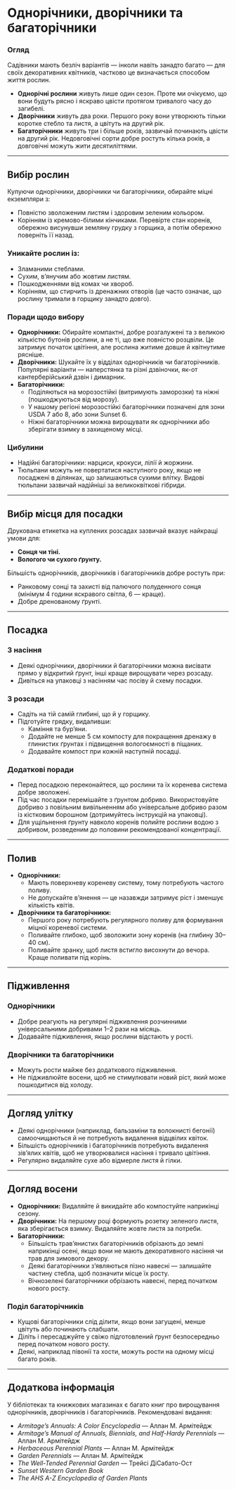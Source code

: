 # Однорічники, дворічники та багаторічники

### Огляд

Садівники мають безліч варіантів — інколи навіть занадто багато — для своїх декоративних квітників, частково це визначається способом життя рослин.

- **Однорічні рослини** живуть лише один сезон. Проте ми очікуємо, що вони будуть рясно і яскраво цвісти протягом тривалого часу до загибелі.
- **Дворічники** живуть два роки. Першого року вони утворюють тільки коротке стебло та листя, а цвітуть на другий рік.
- **Багаторічники** живуть три і більше років, зазвичай починають цвісти на другий рік. Недовговічні сорти добре ростуть кілька років, а довговічні можуть жити десятиліттями.

---

## Вибір рослин

Купуючи однорічники, дворічники чи багаторічники, обирайте міцні екземпляри з:

- Повністю зволоженим листям і здоровим зеленим кольором.
- Корінням із кремово-білими кінчиками. Перевірте стан коренів, обережно висунувши земляну грудку з горщика, а потім обережно поверніть її назад.

### Уникайте рослин із:

- Зламаними стеблами.
- Сухим, в’янучим або жовтим листям.
- Пошкодженнями від комах чи хвороб.
- Корінням, що стирчить із дренажних отворів (це часто означає, що рослину тримали в горщику занадто довго).

### Поради щодо вибору

- **Однорічники:** Обирайте компактні, добре розгалужені та з великою кількістю бутонів рослини, а не ті, що вже повністю розцвіли. Це затримує початок цвітіння, але рослина житиме довше й квітнутиме рясніше.
- **Дворічники:** Шукайте їх у відділах однорічників чи багаторічників. Популярні варіанти — наперстянка та різні дзвіночки, як-от кантерберійський дзвін і димарник.
- **Багаторічники:**
  - Поділяються на морозостійкі (витримують заморозки) та ніжні (пошкоджуються від морозу).
  - У нашому регіоні морозостійкі багаторічники позначені для зони USDA 7 або 8, або зони Sunset 6.
  - Ніжні багаторічники можна вирощувати як однорічники або зберігати взимку в захищеному місці.

### Цибулини

- Надійні багаторічники: нарциси, крокуси, лілії й жоржини.
- Тюльпани можуть не повертатися наступного року, якщо не посаджені в ділянках, що залишаються сухими влітку. Видові тюльпани зазвичай надійніші за великоквіткові гібриди.

---

## Вибір місця для посадки

Друкована етикетка на куплених розсадах зазвичай вказує найкращі умови для:

- **Сонця чи тіні.**
- **Вологого чи сухого ґрунту.**

Більшість однорічників, дворічників і багаторічників добре ростуть при:

- Ранковому сонці та захисті від палючого полуденного сонця (мінімум 4 години яскравого світла, 6 — краще).
- Добре дренованому ґрунті.

---

## Посадка

### З насіння

- Деякі однорічники, дворічники й багаторічники можна висівати прямо у відкритий ґрунт, інші краще вирощувати через розсаду.
- Дивіться на упаковці з насінням час посіву й схему посадки.

### З розсади

- Садіть на тій самій глибині, що й у горщику.
- Підготуйте грядку, видаливши:
  - Каміння та бур’яни.
  - Додайте не менше 5 см компосту для покращення дренажу в глинистих ґрунтах і підвищення вологоємності в піщаних.
  - Додавайте компост при кожній наступній посадці.

### Додаткові поради

- Перед посадкою переконайтеся, що рослини та їх коренева система добре зволожені.
- Під час посадки перемішайте з ґрунтом добриво. Використовуйте добриво з повільним вивільненням або універсальне добриво разом із кістковим борошном (дотримуйтесь інструкцій на упаковці).
- Для ущільнення ґрунту навколо коренів полийте рослини водою з добривом, розведеним до половини рекомендованої концентрації.

---

## Полив

- **Однорічники:**
  - Мають поверхневу кореневу систему, тому потребують частого поливу.
  - Не допускайте в’янення — це назавжди затримує ріст і зменшує кількість квітів.
- **Дворічники та багаторічники:**
  - Першого року потребують регулярного поливу для формування міцної кореневої системи.
  - Поливайте глибоко, щоб зволожити зону коренів (на глибину 30–40 см).
  - Поливайте зранку, щоб листя встигло висохнути до вечора. Краще поливати під корінь.

---

## Підживлення

### Однорічники

- Добре реагують на регулярні підживлення розчинними універсальними добривами 1–2 рази на місяць.
- Додавайте підживлення, якщо рослини відстають у рості.

### Дворічники та багаторічники

- Можуть рости майже без додаткового підживлення.
- Не підживлюйте восени, щоб не стимулювати новий ріст, який може пошкодитися від холоду.

---

## Догляд улітку

- Деякі однорічники (наприклад, бальзаміни та волокнисті бегонії) самоочищаються й не потребують видалення відцвілих квіток.
- Більшість однорічників і багаторічників потребують видалення зів’ялих квітів, щоб не утворювалися насіння і тривало цвітіння.
- Регулярно видаляйте сухе або відмерле листя й гілки.

---

## Догляд восени

- **Однорічники:** Видаляйте й викидайте або компостуйте наприкінці сезону.
- **Дворічники:** На першому році формують розетку зеленого листя, яка зберігається взимку. Видаляйте жовте листя за потреби.
- **Багаторічники:**
  - Більшість трав’янистих багаторічників обрізають до землі наприкінці осені, якщо вони не мають декоративного насіння чи трав для зимового декору.
  - Деякі багаторічники з’являються пізно навесні — залишайте частину стебла, щоб позначити місце їх росту.
  - Вічнозелені багаторічники обрізають навесні, перед початком нового росту.

### Поділ багаторічників

- Кущові багаторічники слід ділити, якщо вони загущені, менше цвітуть або починають слабшати.
- Діліть і пересаджуйте у свіжо підготовлений ґрунт безпосередньо перед початком нового росту.
- Деякі, наприклад півонії та хости, можуть рости на одному місці багато років.

---

## Додаткова інформація

У бібліотеках та книжкових магазинах є багато книг про вирощування однорічників, дворічників і багаторічників. Рекомендовані видання:

- *Armitage’s Annuals: A Color Encyclopedia* — Аллан М. Армітейдж
- *Armitage’s Manual of Annuals, Biennials, and Half-Hardy Perennials* — Аллан М. Армітейдж
- *Herbaceous Perennial Plants* — Аллан М. Армітейдж
- *Garden Perennials* — Аллан М. Армітейдж
- *The Well-Tended Perennial Garden* — Трейсі ДіСабато-Ост
- *Sunset Western Garden Book*
- *The AHS A-Z Encyclopedia of Garden Plants*

